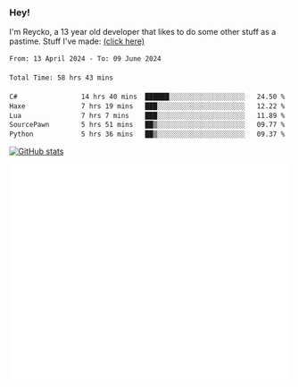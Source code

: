 ### Hey!
I'm Reycko, a 13 year old developer that likes to do some other stuff as a pastime.
Stuff I've made: [(click here)](https://pastebin.com/raw/QiNpEYja)

<!--START_SECTION:wakasection-->

```txt
From: 13 April 2024 - To: 09 June 2024

Total Time: 58 hrs 43 mins

C#                14 hrs 40 mins  ██████░░░░░░░░░░░░░░░░░░░   24.50 %
Haxe              7 hrs 19 mins   ███░░░░░░░░░░░░░░░░░░░░░░   12.22 %
Lua               7 hrs 7 mins    ███░░░░░░░░░░░░░░░░░░░░░░   11.89 %
SourcePawn        5 hrs 51 mins   ██▒░░░░░░░░░░░░░░░░░░░░░░   09.77 %
Python            5 hrs 36 mins   ██▒░░░░░░░░░░░░░░░░░░░░░░   09.37 %
```

<!--END_SECTION:wakasection-->

[![GitHub stats](https://github-readme-stats.vercel.app/api?username=Reycko&show_icons=true&theme=dark&hide_title=true&count_private=true)](https://github.com/anuraghazra/github-readme-stats)

![Metrics](/github-metrics.svg)
